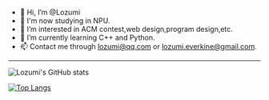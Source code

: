 - 👋 Hi, I’m @Lozumi
- 🏫 I'm now studying in NPU.
- 👀 I’m interested in ACM contest,web design,program design,etc.
- 🌱 I’m currently learning C++ and Python.
- 📫 Contact me through lozumi@qq.com or lozumi.everkine@gmail.com.

---

![Lozumi's GitHub stats](https://github-readme-stats.vercel.app/api?username=Lozumi&show_icons=true&theme=rose)

[![Top Langs](https://github-readme-stats.vercel.app/api/top-langs/?username=Lozumi&layout=compact)](https://github.com/anuraghazra/github-readme-stats)
<!---
Lozumi/Lozumi is a ✨ special ✨ repository because its `README.md` (this file) appears on your GitHub profile.
You can click the Preview link to take a look at your changes.
--->

